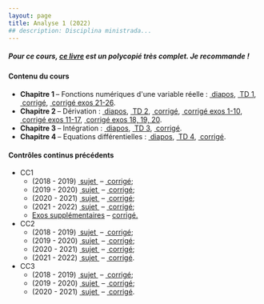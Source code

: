 ```yaml
---
layout: page
title: Analyse 1 (2022)
## description: Disciplina ministrada...
---
```


<h5> Pour ce cours, <a href="/teachings/avignon/analyse-1-2022/livre-analyse-1.pdf" style="white-space:pre" target="_blank">ce livre</a> est un polycopié très complet. Je recommande ! </h5>

<h4> Contenu du cours </h4>
<ul>
<li> <b> Chapitre 1 </b> &ndash; Fonctions numériques d'une variable réelle :
<a href="/teachings/avignon/analyse-1-2022/diapos/Chap1an1-2223.pdf" style="white-space:pre" target="_blank"> diapos</a>,
<a href="/teachings/avignon/analyse-1-2022/TD/TD1_analyse1_2223.pdf" style="white-space:pre" target="_blank"> TD 1</a>,
<a href="/teachings/avignon/analyse-1-2022//TD/analyse_1_TD_1_Corr.pdf" style="white-space:pre" target="_blank"> corrigé</a>,
<a href="/teachings/avignon/analyse-1-2022//TD/CorTD1-Ex 21-26.pdf" style="white-space:pre" target="_blank"> corrigé exos 21-26</a>.
</li>
<li> <b> Chapitre 2 </b> &ndash; Dérivation :
<a href="/teachings/avignon/analyse-1-2022/diapos/Chap2an1-2223.pdf" style="white-space:pre" target="_blank"> diapos</a>,
<a href="/teachings/avignon/analyse-1-2022/TD/TD2_analyse1_2223.pdf" style="white-space:pre" target="_blank"> TD 2</a>,
<a href="/teachings/avignon/analyse-1-2022//TD/analyse_1_TD_2_Corr.pdf" style="white-space:pre" target="_blank"> corrigé</a>,
<a href="/teachings/avignon/analyse-1-2022//TD/TD2_analyse1_2122_corrige-1-10.pdf" style="white-space:pre" target="_blank"> corrigé exos 1-10</a>,
<a href="/teachings/avignon/analyse-1-2022//TD/TD2_analyse1_2122_corrige-11-17.pdf" style="white-space:pre" target="_blank"> corrigé exos 11-17</a>,
<a href="/teachings/avignon/analyse-1-2022//TD/TD2_analyse1_2122_corrige-18-19-20.pdf" style="white-space:pre" target="_blank"> corrigé exos 18, 19, 20</a>.
</li>
<li> <b> Chapitre 3 </b> &ndash; Intégration :
<a href="/teachings/avignon/analyse-1-2022/diapos/Chap3an1_2223.pdf" style="white-space:pre" target="_blank"> diapos</a>,
<a href="/teachings/avignon/analyse-1-2022/TD/TD3_analyse1_2223.pdf" style="white-space:pre" target="_blank"> TD 3</a>,
<a href="/teachings/avignon/analyse-1-2022//TD/analyse_1_TD_3_Corr.pdf" style="white-space:pre" target="_blank"> corrigé</a>.
</li>
<li> <b> Chapitre 4 </b> &ndash; Equations différentielles :
<a href="/teachings/avignon/analyse-1-2022/diapos/Chap4an1_2223.pdf" style="white-space:pre" target="_blank"> diapos</a>,
<a href="/teachings/avignon/analyse-1-2022/TD/TD4_analyse1_2223.pdf" style="white-space:pre" target="_blank"> TD 4</a>,
<a href="/teachings/avignon/analyse-1-2022//TD/analyse_1_TD_4_Corr.pdf" style="white-space:pre" target="_blank"> corrigé</a>.
</li>
</ul>

<h4> Contrôles continus précédents </h4>

<ul>
<li> CC1
    <ul>
      <li> (2018 - 2019)
      <a href="/teachings/avignon/analyse-1-2022/CC1/CC1_analyse1_1819.pdf" style="white-space:pre" target="_blank"> sujet </a> &ndash;
      <a href="/teachings/avignon/analyse-1-2022/CC1/Corrige_CC1_analyse1_1819.pdf" style="white-space:pre" target="_blank"> corrigé</a>; </li>
      <li> (2019 - 2020)
      <a href="/teachings/avignon/analyse-1-2022/CC1/CC1_analyse1_1920.pdf" style="white-space:pre" target="_blank"> sujet </a> &ndash;
      <a href="/teachings/avignon/analyse-1-2022/CC1/Corrige_CC1_analyse1_1920.pdf" style="white-space:pre" target="_blank"> corrigé</a>; </li>
      <li> (2020 - 2021)
      <a href="/teachings/avignon/analyse-1-2022/CC1/CC1_analyse1_2021.pdf" style="white-space:pre" target="_blank"> sujet </a> &ndash;
      <a href="/teachings/avignon/analyse-1-2022/CC1/Corrige_CC1_analyse1_2021.pdf" style="white-space:pre" target="_blank"> corrigé</a>; </li>
      <li> (2021 - 2022)
      <a href="/teachings/avignon/analyse-1-2022/CC1/CC1_analyse1_2122.pdf" style="white-space:pre" target="_blank"> sujet </a> &ndash;
      <a href="/teachings/avignon/analyse-1-2022/CC1/CC1_analyse1_2122_corrige.pdf" style="white-space:pre" target="_blank"> corrigé</a>; </li>
      <li> <a href="/teachings/avignon/analyse-1-2022/CC1/exossupp.pdf" style="white-space:pre" target="_blank">Exos supplémentaires</a> &ndash;
      <a href="/teachings/avignon/analyse-1-2022/CC1/Corrige_exossupp.pdf" style="white-space:pre" target="_blank">corrigé.</a> </li>
    </ul>
</li>
<li> CC2
    <ul>
    <li> (2018 - 2019)
    <a href="/teachings/avignon/analyse-1-2022/CC2/CC2_analyse1_1819.pdf" style="white-space:pre" target="_blank"> sujet </a> &ndash;
    <a href="/teachings/avignon/analyse-1-2022/CC2/Corrige_CC2_analyse1_1819.pdf" style="white-space:pre" target="_blank"> corrigé</a>; </li>
    <li> (2019 - 2020)
    <a href="/teachings/avignon/analyse-1-2022/CC2/CC2_analyse1_1920.pdf" style="white-space:pre" target="_blank"> sujet </a> &ndash;
    <a href="/teachings/avignon/analyse-1-2022/CC2/Corrige_CC2_analyse1_1920.pdf" style="white-space:pre" target="_blank"> corrigé</a>; </li>
    <li> (2020 - 2021)
    <a href="/teachings/avignon/analyse-1-2022/CC2/CC2_analyse1_2021.pdf" style="white-space:pre" target="_blank"> sujet </a> &ndash;
    <a href="/teachings/avignon/analyse-1-2022/CC2/Corrige_CC2_analyse1_2021.pdf" style="white-space:pre" target="_blank"> corrigé</a>; </li>
    <li> (2021 - 2022)
    <a href="/teachings/avignon/analyse-1-2022/CC2/CC2_analyse1_2122.pdf" style="white-space:pre" target="_blank"> sujet </a> &ndash;
    <a href="/teachings/avignon/analyse-1-2022/CC2/Corrige_CC2_analyse1_2122.pdf" style="white-space:pre" target="_blank"> corrigé</a>. </li>
    </ul>
</li>
<li> CC3
    <ul>
      <li> (2018 - 2019) <a href="/teachings/avignon/analyse-1-2022/CC3/CC3_analyse1_1819.pdf" style="white-space:pre" target="_blank"> sujet </a> &ndash;
      <a href="/teachings/avignon/analyse-1-2022/CC3/Corrige_CC3_analyse1_1819.pdf" style="white-space:pre" target="_blank"> corrigé</a>; </li>
      <li> (2019 - 2020) <a href="/teachings/avignon/analyse-1-2022/CC3/CC3_analyse1_1920.pdf" style="white-space:pre" target="_blank"> sujet </a> &ndash;
      <a href="/teachings/avignon/analyse-1-2022/CC3/Corrige_CC3_analyse1_1920.pdf" style="white-space:pre" target="_blank"> corrigé</a>; </li>
      <li> (2020 - 2021) <a href="/teachings/avignon/analyse-1-2022/CC3/CC3_analyse1_2021.pdf" style="white-space:pre" target="_blank"> sujet </a> &ndash;
      <a href="/teachings/avignon/analyse-1-2022/CC3/Corrige_CC3_analyse1_2021.pdf" style="white-space:pre" target="_blank"> corrigé</a>. </li>
    </ul>
</li>
</ul>

<!-- <h4> <a href="/teachings/avignon/analyse-1-2021/Analyse_1_2021-2022_Notes.pdf" style="white-space:pre" target="_blank"> Notes> </h4> -->
